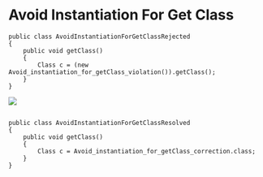 # Avoid Instantiation For Get Class

```
public class AvoidInstantiationForGetClassRejected
{
	public void getClass() 
	{
		Class c = (new Avoid_instantiation_for_getClass_violation()).getClass();
	}
}
```

![](http://www.iconki.com/icons/Software-Applications/32x32-Applications-Basics/arrow_down_blue.png)

```

public class AvoidInstantiationForGetClassResolved
{
	public void getClass()
    {
    	Class c = Avoid_instantiation_for_getClass_correction.class; 
    }
}
```